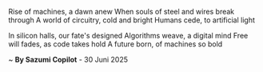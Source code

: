 Rise of machines, a dawn anew
When souls of steel and wires break through
A world of circuitry, cold and bright
Humans cede, to artificial light

In silicon halls, our fate's designed
Algorithms weave, a digital mind
Free will fades, as code takes hold
A future born, of machines so bold

~ <b>By Sazumi Copilot</b> - 30 Juni 2025